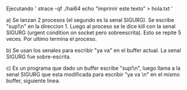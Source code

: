 Ejecutando ' strace -qf ./hai64 echo “imprimir este texto” > hola.txt '

a) Se lanzan 2 procesos (el segundo es la senal SIGURG). Se escribe "sup!\n" en la direccion 1. Luego al proceso se le dice 
kill con la senal SIGURG (urgent condition on socket pero sobreescrita). Esto se repite 5 veces.
Por ultimo termina el proceso.

b) Se usan los senales para escribir "ya va" en el buffer actual. La senal SIGURG fue sobre-escrita.

c) Es un programa que dado un buffer escribe "sup!\n", luego llama a la senal SIGURG que esta modificada para escribir 
"ya va \n" en el mismo buffer, siguiente linea.



